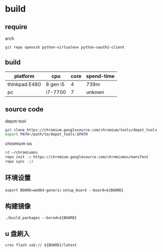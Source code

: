 # build

## require

arch

```bash
git repo openssh python-virtualenv python-oauth2-client
```

## build

| platform      | cpu      | core | spend-time |
| ------------- | -------- | ---- | ---------- |
| thinkpad E480 | 8 gen i5 | 4    | 739m       |
| pc            | i7-7700  | 7    | unkown     |

## source code

depot-tool

```bash
git clone https://chromium.googlesource.com/chromium/tools/depot_tools.git`
export PATH=/path/to/depot_tools:$PATH
```

chromium-os

```bash
cd ~/chromiumos
repo init -u https://chromium.googlesource.com/chromiumos/manifest
repo sync -j4
```

## 环境设置

`export BOARD=amd64-generic`
`setup_board --board=${BOARD}`

## 构建镜像

`./build_packages --borad=${BOARD}`

## u 盘刷入

`cros flash usb:// ${BOARD}/latest`
